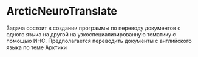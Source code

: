 # ArcticNeuroTranslate

Задача состоит в создании программы по переводу документов с одного языка на другой на узкоспециализированную тематику с помощью ИНС. Предполагается переводить документы с английского языка по теме Арктики
